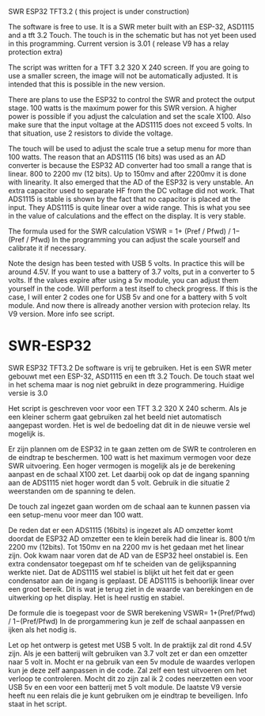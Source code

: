 SWR ESP32 TFT3.2 ( this project is under construction) 

The software is free to use. It is a SWR meter built with an ESP-32, ASD1115 and a tft 3.2 Touch. The touch is in the schematic but has not yet been used in this programming. Current version is 3.01 ( release V9 has a relay protection extra)

The script was written for a TFT 3.2 320 X 240 screen. If you are going to use a smaller screen, the image will not be automatically adjusted. It is intended that this is possible in the new version.

There are plans to use the ESP32 to control the SWR and protect the output stage. 100 watts is the maximum power for this SWR version. A higher power is possible if you adjust the calculation and set the scale X100. Also make sure that the input voltage at the ADS1115 does not exceed 5 volts. In that situation, use 2 resistors to divide the voltage.

The touch will be used to adjust the scale true a setup menu for more than 100 watts.
The reason that an ADS1115 (16 bits) was used as an AD converter is because the ESP32 AD converter had too small a range that is linear. 800 to 2200 mv (12 bits). Up to 150mv and after 2200mv it is done with linearity. It also emerged that the AD of the ESP32 is very unstable. An extra capacitor used to separate HF from the DC voltage did not work. That ADS1115 is stable is shown by the fact that no capacitor is placed at the input. They ADS1115 is quite linear over a wide range. This is what you see in the value of calculations and the effect on the display. It is very stable.

The formula used for the SWR calculation VSWR = 1+ (Pref / Pfwd) / 1− (Pref / Pfwd) In the programming you can adjust the scale yourself and calibrate it if necessary.

Note the design has been tested with USB 5 volts. In practice this will be around 4.5V. If you want to use a battery of 3.7 volts, put in a converter to 5 volts. If the values expire after using a 5v module, you can adjust them yourself in the code. Will perform a test itself to check progress. If this is the case, I will enter 2 codes one for USB 5v and one for a battery with 5 volt module.
And now there is allready another version with protecion relay. Its V9 version. More info see script.



# SWR-ESP32
SWR ESP32 TFT3.2
De software is vrij te gebruiken. Het is een SWR meter gebouwt met een ESP-32, ASD1115 en een tft 3.2 Touch. De touch staat wel in het schema maar is nog niet gebruikt in deze programmering. Huidige versie is 3.0

Het script is geschreven voor voor een TFT 3.2 320 X 240 scherm. Als je een kleiner scherm gaat gebruiken zal het beeld niet automatisch aangepast worden. Het is wel de bedoeling dat dit in de nieuwe versie wel mogelijk is.

Er zijn plannen om de ESP32 in te gaan zetten om de SWR te controleren en de eindtrap te beschermen. 100 watt is het maximum vermogen voor deze SWR uitvoering. Een hoger vermogen is mogelijk als je de berekening aanpast en de schaal X100 zet. Let daarbij ook op dat de ingang spanning aan de ADS1115 niet hoger wordt dan 5 volt. 
Gebruik in die situatie 2 weerstanden om de spanning te delen.

De touch zal ingezet gaan worden om de schaal aan te kunnen passen via een setup-menu voor meer dan 100 watt.

De reden dat er een ADS1115 (16bits) is ingezet als AD omzetter komt doordat de ESP32 AD omzetter een te klein bereik had die linear is. 800 t/m 2200 mv (12bits). Tot 150mv en na 2200 mv is het gedaan met het linear zijn. Ook kwam naar voren dat de AD van de ESP32 heel onstabiel is. Een extra condensator toegepast om hf te scheiden van de gelijkspanning werkte niet. Dat de ADS1115 wel stabiel is blijkt uit het feit dat er geen condensator aan de ingang is geplaast. DE ADS1115 is behoorlijk linear over een groot bereik. Dit is wat je terug ziet in de waarde van berekingen en de uitwerking op het display. Het is heel rustig en stabiel.

De formule die is toegepast voor de SWR berekening VSWR= 1+(Pref/Pfwd) /  1−(Pref/Pfwd)
In de prorgammering kun je zelf de schaal aanpassen en ijken als het nodig is.

Let op het ontwerp is getest met USB 5 volt. In de praktijk zal dit rond 4.5V zijn.  Als je een batterij wilt gebruiken van 3.7 volt zet er dan een omzetter naar 5 volt in. Mocht er na gebruik van een 5v module de waardes verlopen kun je deze zelf aanpassen in de code. 
Zal zelf een test uitvoeren om het verloop te controleren. Mocht dit zo zijn zal ik 2 codes neerzetten een voor USB 5v en een voor een batterij met 5 volt module. 
De laatste V9 versie heeft nu een relais die je kunt gebruiken om je eindtrap te beveiligen. Info staat in het script.
